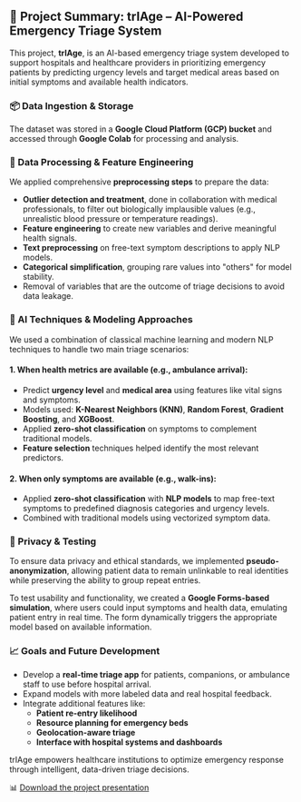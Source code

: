 ## 🏥 Project Summary: trIAge – AI-Powered Emergency Triage System

This project, **trIAge**, is an AI-based emergency triage system developed to support hospitals and healthcare providers in prioritizing emergency patients by predicting urgency levels and target medical areas based on initial symptoms and available health indicators.

### 📦 Data Ingestion & Storage

The dataset was stored in a **Google Cloud Platform (GCP) bucket** and accessed through **Google Colab** for processing and analysis.

### 🔄 Data Processing & Feature Engineering

We applied comprehensive **preprocessing steps** to prepare the data:

- **Outlier detection and treatment**, done in collaboration with medical professionals, to filter out biologically implausible values (e.g., unrealistic blood pressure or temperature readings).
- **Feature engineering** to create new variables and derive meaningful health signals.
- **Text preprocessing** on free-text symptom descriptions to apply NLP models.
- **Categorical simplification**, grouping rare values into "others" for model stability.
- Removal of variables that are the outcome of triage decisions to avoid data leakage.

### 🧠 AI Techniques & Modeling Approaches

We used a combination of classical machine learning and modern NLP techniques to handle two main triage scenarios:

#### 1. When health metrics are available (e.g., ambulance arrival):
- Predict **urgency level** and **medical area** using features like vital signs and symptoms.
- Models used: **K-Nearest Neighbors (KNN)**, **Random Forest**, **Gradient Boosting**, and **XGBoost**.
- Applied **zero-shot classification** on symptoms to complement traditional models.
- **Feature selection** techniques helped identify the most relevant predictors.

#### 2. When only symptoms are available (e.g., walk-ins):
- Applied **zero-shot classification** with **NLP models** to map free-text symptoms to predefined diagnosis categories and urgency levels.
- Combined with traditional models using vectorized symptom data.

### 🔐 Privacy & Testing

To ensure data privacy and ethical standards, we implemented **pseudo-anonymization**, allowing patient data to remain unlinkable to real identities while preserving the ability to group repeat entries.

To test usability and functionality, we created a **Google Forms-based simulation**, where users could input symptoms and health data, emulating patient entry in real time. The form dynamically triggers the appropriate model based on available information.

### 📈 Goals and Future Development

- Develop a **real-time triage app** for patients, companions, or ambulance staff to use before hospital arrival.
- Expand models with more labeled data and real hospital feedback.
- Integrate additional features like:
  - **Patient re-entry likelihood**
  - **Resource planning for emergency beds**
  - **Geolocation-aware triage**
  - **Interface with hospital systems and dashboards**

trIAge empowers healthcare institutions to optimize emergency response through intelligent, data-driven triage decisions.

📊 [Download the project presentation](https://www.canva.com/design/DAGXsipJG8s/kWYhsK0xrabG1XtUjTpllg/edit?utm_content=DAGXsipJG8s&utm_campaign=designshare&utm_medium=link2&utm_source=sharebutton)
